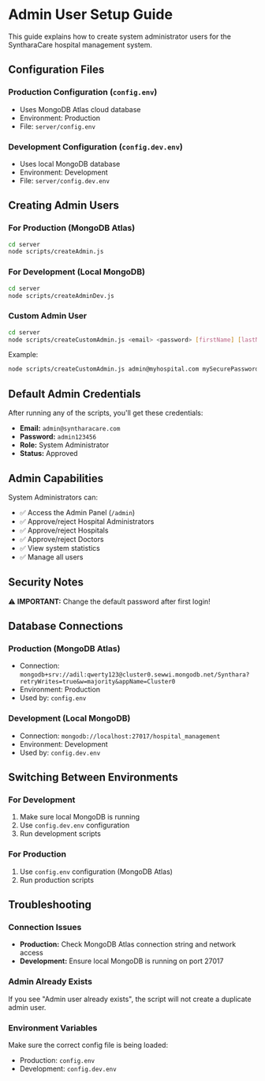 # Admin User Setup Guide

This guide explains how to create system administrator users for the SyntharaCare hospital management system.

## Configuration Files

### Production Configuration (`config.env`)
- Uses MongoDB Atlas cloud database
- Environment: Production
- File: `server/config.env`

### Development Configuration (`config.dev.env`)
- Uses local MongoDB database
- Environment: Development
- File: `server/config.dev.env`

## Creating Admin Users

### For Production (MongoDB Atlas)
```bash
cd server
node scripts/createAdmin.js
```

### For Development (Local MongoDB)
```bash
cd server
node scripts/createAdminDev.js
```

### Custom Admin User
```bash
cd server
node scripts/createCustomAdmin.js <email> <password> [firstName] [lastName]
```

Example:
```bash
node scripts/createCustomAdmin.js admin@myhospital.com mySecurePassword123 "John" "Admin"
```

## Default Admin Credentials

After running any of the scripts, you'll get these credentials:
- **Email:** `admin@syntharacare.com`
- **Password:** `admin123456`
- **Role:** System Administrator
- **Status:** Approved

## Admin Capabilities

System Administrators can:
- ✅ Access the Admin Panel (`/admin`)
- ✅ Approve/reject Hospital Administrators
- ✅ Approve/reject Hospitals
- ✅ Approve/reject Doctors
- ✅ View system statistics
- ✅ Manage all users

## Security Notes

⚠️ **IMPORTANT:** Change the default password after first login!

## Database Connections

### Production (MongoDB Atlas)
- Connection: `mongodb+srv://adil:qwerty123@cluster0.sewwi.mongodb.net/Synthara?retryWrites=true&w=majority&appName=Cluster0`
- Environment: Production
- Used by: `config.env`

### Development (Local MongoDB)
- Connection: `mongodb://localhost:27017/hospital_management`
- Environment: Development
- Used by: `config.dev.env`

## Switching Between Environments

### For Development
1. Make sure local MongoDB is running
2. Use `config.dev.env` configuration
3. Run development scripts

### For Production
1. Use `config.env` configuration (MongoDB Atlas)
2. Run production scripts

## Troubleshooting

### Connection Issues
- **Production:** Check MongoDB Atlas connection string and network access
- **Development:** Ensure local MongoDB is running on port 27017

### Admin Already Exists
If you see "Admin user already exists", the script will not create a duplicate admin user.

### Environment Variables
Make sure the correct config file is being loaded:
- Production: `config.env`
- Development: `config.dev.env`
